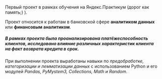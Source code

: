 Первый проект в рамках обучения на Яндекс.Практикум (дорог как память;) ).

Проект относится к работам в банковской сфере **аналитиком данных** или **финансовым аналитиком**.

##### _В рамках проекта была проанализирована платёжеспособность клиентов, исследовано влияние различных характеристик клиента на факт возврата кредита в срок_.

При выполнении проекта выработаны навыки по _предобработке, категоризации и лемматизации данных_ с использованием Python и его модулей _Pandas, PyMystem3, Collections, Math и Random_.
